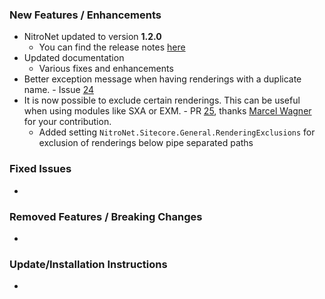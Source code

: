 ### New Features / Enhancements
- NitroNet updated to version **1.2.0**
	- You can find the release notes [here](https://github.com/namics/NitroNet/releases/tag/1.2.0)
- Updated documentation
	- Various fixes and enhancements
- Better exception message when having renderings with a duplicate name. - Issue [24](https://github.com/namics/NitroNetSitecore/issues/24)
- It is now possible to exclude certain renderings. This can be useful when using modules like SXA or EXM. - PR [25](https://github.com/namics/NitroNetSitecore/pull/25), thanks [Marcel Wagner](https://github.com/m-wagn) for your contribution.
	- Added setting `NitroNet.Sitecore.General.RenderingExclusions` for exclusion of renderings below pipe separated paths

### Fixed Issues
-

### Removed Features / Breaking Changes
-

### Update/Installation Instructions
-